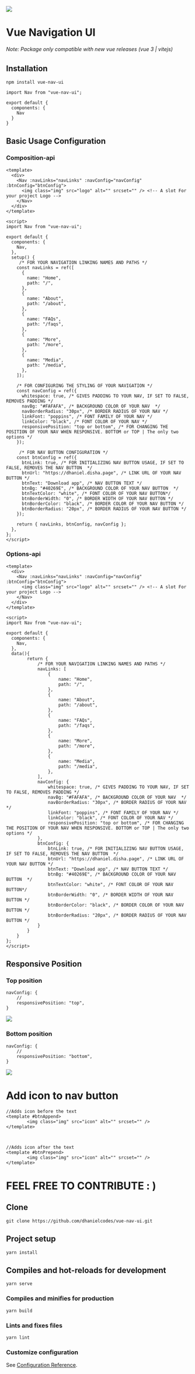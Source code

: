 <img src="https://res.cloudinary.com/devdaniel/image/upload/v1612899979/Frame_12_xohomk.png"/>

# Vue Navigation UI

###### Note: Package only compatible with new vue releases (vue 3 | vitejs)

## Installation
```
npm install vue-nav-ui
```

```vue
import Nav from "vue-nav-ui";

export default {
  components: {
    Nav
  }
}
```
## Basic Usage Configuration
### Composition-api

```vue
<template>
  <div>
    <Nav :navLinks="navLinks" :navConfig="navConfig" :btnConfig="btnConfig">
      <img class="img" src="logo" alt="" srcset="" /> <!-- A slot For your project Logo -->
    </Nav>
  </div>
</template>

<script>
import Nav from "vue-nav-ui";

export default {
  components: {
    Nav,
  },
  setup() {
     /* FOR YOUR NAVIGATION LINKING NAMES AND PATHS */ 
    const navLinks = ref([
      {
        name: "Home",
        path: "/",
      },
      {
        name: "About",
        path: "/about",
      },
      {
        name: "FAQs",
        path: "/faqs",
      },
      {
        name: "More",
        path: "/more",
      },
      {
        name: "Media",
        path: "/media",
      },
    ]);

    /* FOR CONFIGURING THE STYLING OF YOUR NAVIGATION */
    const navConfig = ref({
      whitespace: true, /* GIVES PADDING TO YOUR NAV, IF SET TO FALSE, REMOVES PADDING */
      navBg: "#FAFAFA", /* BACKGROUND COLOR OF YOUR NAV  */
      navBorderRadius: "30px", /* BORDER RADIUS OF YOUR NAV */
      linkFont: "poppins", /* FONT FAMILY OF YOUR NAV */
      linkColor: "black", /* FONT COLOR OF YOUR NAV */
      responsivePosition: "top or bottom", /* FOR CHANGING THE POSITION OF YOUR NAV WHEN RESPONSIVE. BOTTOM or TOP | The only two options */
    });

     /* FOR NAV BUTTON CONFIGURATION */
    const btnConfig = ref({
      btnLink: true, /* FOR INITIALIZING NAV BUTTON USAGE, IF SET TO FALSE, REMOVES THE NAV BUTTON  */
      btnUrl: "https://dhaniel.disha.page", /* LINK URL OF YOUR NAV BUTTON */
      btnText: "Download app", /* NAV BUTTON TEXT */
      btnBg: "#40269E", /* BACKGROUND COLOR OF YOUR NAV BUTTON  */
      btnTextColor: "white", /* FONT COLOR OF YOUR NAV BUTTON*/
      btnBorderWidth: "0", /* BORDER WIDTH OF YOUR NAV BUTTON */
      btnBorderColor: "black", /* BORDER COLOR OF YOUR NAV BUTTON */
      btnBorderRadius: "20px", /* BORDER RADIUS OF YOUR NAV BUTTON */
    });

    return { navLinks, btnConfig, navConfig };
  },
};
</script>
```

### Options-api

```vue
<template>
  <div>
    <Nav :navLinks="navLinks" :navConfig="navConfig" :btnConfig="btnConfig">
      <img class="img" src="logo" alt="" srcset="" /> <!-- A slot For your project Logo -->
    </Nav>
  </div>
</template>

<script>
import Nav from "vue-nav-ui";

export default {
  components: {
    Nav,
  },
  data(){
        return {
            /* FOR YOUR NAVIGATION LINKING NAMES AND PATHS */ 
            navLinks: [
                {
                    name: "Home",
                    path: "/",
                },
                {
                    name: "About",
                    path: "/about",
                },
                {
                    name: "FAQs",
                    path: "/faqs",
                },
                {
                    name: "More",
                    path: "/more",
                },
                {
                    name: "Media",
                    path: "/media",
                },
            ],
            navConfig: {
                whitespace: true, /* GIVES PADDING TO YOUR NAV, IF SET TO FALSE, REMOVES PADDING */
                navBg: "#FAFAFA", /* BACKGROUND COLOR OF YOUR NAV  */
                navBorderRadius: "30px", /* BORDER RADIUS OF YOUR NAV */
                linkFont: "poppins", /* FONT FAMILY OF YOUR NAV */
                linkColor: "black", /* FONT COLOR OF YOUR NAV */
                responsivePosition: "top or bottom", /* FOR CHANGING THE POSITION OF YOUR NAV WHEN RESPONSIVE. BOTTOM or TOP | The only two options */
            },
            btnConfig: {
                btnLink: true, /* FOR INITIALIZING NAV BUTTON USAGE, IF SET TO FALSE, REMOVES THE NAV BUTTON  */
                btnUrl: "https://dhaniel.disha.page", /* LINK URL OF YOUR NAV BUTTON */
                btnText: "Download app", /* NAV BUTTON TEXT */
                btnBg: "#40269E", /* BACKGROUND COLOR OF YOUR NAV BUTTON  */
                btnTextColor: "white", /* FONT COLOR OF YOUR NAV BUTTON*/
                btnBorderWidth: "0", /* BORDER WIDTH OF YOUR NAV BUTTON */
                btnBorderColor: "black", /* BORDER COLOR OF YOUR NAV BUTTON */
                btnBorderRadius: "20px", /* BORDER RADIUS OF YOUR NAV BUTTON */
            }
        }
    }
};
</script>
```

## Responsive Position

### Top position

```vue
navConfig: {
    //
    responsivePosition: "top",
}
```

<img src="https://res.cloudinary.com/devdaniel/image/upload/v1612909704/e_kmc4u8.png"/>


### Bottom position

```vue
navConfig: {
    //
    responsivePosition: "bottom",
}
```

<img src="https://res.cloudinary.com/devdaniel/image/upload/v1612909709/ee_j6clb3.png"/>


# Add icon to nav button

```vue
//Adds icon before the text
<template #btnAppend>
        <img class="img" src="icon" alt="" srcset="" />
</template>



//Adds icon after the text
<template #btnPrepend>
        <img class="img" src="icon" alt="" srcset="" />
</template>
````


# FEEL FREE TO CONTRIBUTE : )

## Clone
```
git clone https://github.com/dhanielcodes/vue-nav-ui.git
```
## Project setup
```
yarn install
```
## Compiles and hot-reloads for development
```
yarn serve
```
### Compiles and minifies for production
```
yarn build
```

### Lints and fixes files
```
yarn lint
```

### Customize configuration
See [Configuration Reference](https://cli.vuejs.org/config/).

